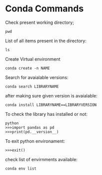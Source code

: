 # Conda Commands

Check present working directory;
```hash
pwd
```

List of all items present in the directory:
```hash
ls
```



Create Virtual environment

```hash
conda create -n NAME
```

Search for avaialable versions:
```hash
conda search LIBRARYNAME
```

after making sure given version is avaialable:
```hash
conda install LIBRARYNAME==LIBRARYVERSION
```
To check the library has installed or not:
```hash
python
>>>import pandas as pd
>>>print(pd.__version__)
```

To exit python environament:
```hash
>>>exit()
```

check list of envirnments available:

```hash
conda env list
```
